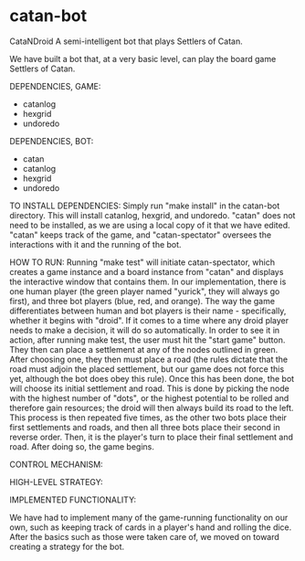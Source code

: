 # catan-bot
CataNDroid
A semi-intelligent bot that plays Settlers of Catan.

We have built a bot that, at a very basic level, can play the board game Settlers of Catan. 

DEPENDENCIES, GAME:
- catanlog
- hexgrid
- undoredo

DEPENDENCIES, BOT:
- catan
- catanlog
- hexgrid
- undoredo

TO INSTALL DEPENDENCIES:
Simply run "make install" in the catan-bot directory. This will install catanlog, hexgrid, and undoredo. "catan" does not need to be installed, as we are using a local copy of it that we have edited. "catan" keeps track of the game, and "catan-spectator" oversees the interactions with it and the running of the bot. 

HOW TO RUN:
Running "make test" will initiate catan-spectator, which creates a game instance and a board instance from "catan" and displays the interactive window that contains them. In our implementation, there is one human player (the green player named "yurick", they will always go first), and three bot players (blue, red, and orange). The way the game differentiates between human and bot players is their name - specifically, whether it begins with "droid". If it comes to a time where any droid player needs to make a decision, it will do so automatically.
In order to see it in action, after running make test, the user must hit the "start game" button. They then can place a settlement at any of the nodes outlined in green. After choosing one, they then must place a road (the rules dictate that the road must adjoin the placed settlement, but our game does not force this yet, although the bot does obey this rule). Once this has been done, the bot will choose its initial settlement and road. This is done by picking the node with the highest number of "dots", or the highest potential to be rolled and therefore gain resources; the droid will then always build its road to the left.
This process is then repeated five times, as the other two bots place their first settlements and roads, and then all three bots place their second in reverse order. Then, it is the player's turn to place their final settlement and road. After doing so, the game begins.


CONTROL MECHANISM:

HIGH-LEVEL STRATEGY:

IMPLEMENTED FUNCTIONALITY:

We have had to implement many of the game-running functionality on our own, such as keeping track of cards in a player's hand and rolling the dice. After the basics such as those were taken care of, we moved on toward creating a strategy for the bot. 






